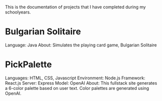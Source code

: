 This is the documentation of projects that I have completed during my schoolyears.

# Bulgarian Solitaire
Language: Java
About: Simulates the playing card game, Bulgarian Solitaire

# PickPalette
Languages: HTML, CSS, Javascript
Environment: Node.js
Framework: React.js
Server: Express
Model: OpenAI
About: This fullstack site generates a 6-color palette based on user text. Color palettes are generated using OpenAI.
